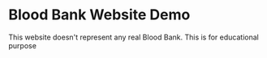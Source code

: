 # Blood Bank Website Demo

This website doesn't represent any real Blood Bank. This is for educational purpose
